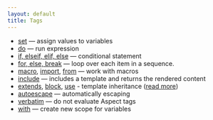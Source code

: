```yaml
---
layout: default
title: Tags
---
```


<!-- {% raw %} -->

* [set](./tags/set.md) — assign values to variables
* [do](./tags/do.md) — run expression
* [if, elseif, elif, else](./tags/if.md) — conditional statement
* [for, else, break](./tags/for.md) — loop over each item in a sequence.
* [macro](./tags/macro.md), [import](./tags/macro.md#importing-macros), [from](./tags/macro.md#importing-macros) — work with macros
* [include](./tags/include.md) — includes a template and returns the rendered content
* [extends](./tags/extends.md), [block](./tags/extends.md#block), [use](./tags/extends.md#use) - 
  template inheritance ([read more](./syntax.md#template-inheritance))
* [autoescape](./tags/autoescape.md) — automatically escaping
* [verbatim](./tags/verbatim.md) — do not evaluate Aspect tags
* [with](./tags/with.md) — create new scope for variables

<!-- {% endraw %} -->